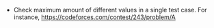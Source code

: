 * Check maximum amount of different values in a single test case. For instance, https://codeforces.com/contest/243/problem/A
